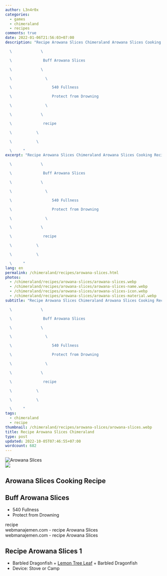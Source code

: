 ```yaml
---
author: L3n4r0x
categories:
  - games
  - chimeraland
  - recipes
comments: true
date: 2022-01-06T21:56:03+07:00
description: "Recipe Arowana Slices Chimeraland Arowana Slices Cooking Recipe

  \             \ 

  \              Buff Arowana Slices

  \             \ 

  \               \ 

  \                  540 Fullness

  \                  Protect from Drowning

  \               \ 

  \             \ 

  \              recipe

  \           \ 

  \           \ 

  \     "
excerpt: "Recipe Arowana Slices Chimeraland Arowana Slices Cooking Recipe

  \             \ 

  \              Buff Arowana Slices

  \             \ 

  \               \ 

  \                  540 Fullness

  \                  Protect from Drowning

  \               \ 

  \             \ 

  \              recipe

  \           \ 

  \           \ 

  \     "
lang: en
permalink: /chimeraland/recipes/arowana-slices.html
photos:
  - /chimeraland/recipes/arowana-slices/arowana-slices.webp
  - /chimeraland/recipes/arowana-slices/arowana-slices-name.webp
  - /chimeraland/recipes/arowana-slices/arowana-slices-icon.webp
  - /chimeraland/recipes/arowana-slices/arowana-slices-material.webp
subtitle: "Recipe Arowana Slices Chimeraland Arowana Slices Cooking Recipe

  \             \ 

  \              Buff Arowana Slices

  \             \ 

  \               \ 

  \                  540 Fullness

  \                  Protect from Drowning

  \               \ 

  \             \ 

  \              recipe

  \           \ 

  \           \ 

  \     "
tags:
  - chimeraland
  - recipe
thumbnail: /chimeraland/recipes/arowana-slices/arowana-slices.webp
title: Recipe Arowana Slices Chimeraland
type: post
updated: 2022-10-05T07:46:55+07:00
wordcount: 682
---
```


<link
  rel="stylesheet"
  href="https://rawcdn.githack.com/dimaslanjaka/Web-Manajemen/870a349/css/bootstrap-5-3-0-alpha3-wrapper.css"
/>
<section id="bootstrap-wrapper">
  <div data-bs-theme="dark">
    <div class="card mb-2">
      <div class="card-body">
        <div class="row g-0">
          <div class="col-sm-4 position-relative mb-2">
            <img
              src="https://www.webmanajemen.com/chimeraland/recipes/arowana-slices/arowana-slices-material.webp"
              class="card-img fit-cover w-100 h-100"
              alt="Arowana Slices"
              data-fancybox="true"
            />
          </div>
          <div class="col-sm-8 mb-2">
            <div class="card-body">
              <div class="d-flex flex-row align-items-center mb-3">
                <img
                  class="d-inline-block me-2"
                  src="https://www.webmanajemen.com/chimeraland/recipes/arowana-slices/arowana-slices-icon.webp"
                  width="auto"
                  height="auto"
                  style="vertical-align: middle"
                />
                <h2 class="fs-5">Arowana Slices Cooking Recipe</h2>
              </div>
              <h2 class="card-title fs-5">Buff Arowana Slices</h2>
              <div class="card-text">
                <ul>
                  <li>540 Fullness</li>
                  <li>Protect from Drowning</li>
                </ul>
              </div>
              <span class="badge rounded-pill">recipe</span>
            </div>
            <div class="card-footer text-end text-muted mt-auto">
              webmanajemen.com - recipe Arowana Slices
            </div>
          </div>
        </div>
      </div>
      <div class="card-footer text-end text-muted">
        webmanajemen.com - recipe Arowana Slices
      </div>
    </div>
    <div class="row mb-2">
      <div class="col-12 col-lg-6 recipe-item mb-2">
        <div class="card">
          <div class="card-body">
            <h2 class="card-title fs-5">Recipe Arowana Slices 1</h2>
            <div class="card-text">
              <ul>
                <li>
                  Barbled Dragonfish<span> + </span
                  ><a
                    class="text-decoration-none text-primary"
                    href="/chimeraland/materials/lemon-tree-leaf.html"
                    >Lemon Tree Leaf</a
                  ><span> + </span>Barbled Dragonfish
                </li>
                <li>Device: Stove or Camp</li>
              </ul>
            </div>
          </div>
        </div>
      </div>
    </div>
  </div>
</section>